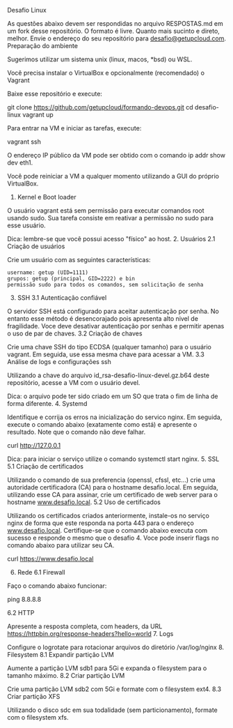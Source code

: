 Desafio Linux

As questões abaixo devem ser respondidas no arquivo RESPOSTAS.md em um fork desse repositório. O formato é livre. Quanto mais sucinto e direto, melhor. Envie o endereço do seu repositório para desafio@getupcloud.com.
Preparação do ambiente

Sugerimos utilizar um sistema unix (linux, macos, *bsd) ou WSL.

Você precisa instalar o VirtualBox e opcionalmente (recomendado) o Vagrant

Baixe esse repositório e execute:

git clone https://github.com/getupcloud/formando-devops.git
cd desafio-linux
vagrant up

Para entrar na VM e iniciar as tarefas, execute:

vagrant ssh

O endereço IP público da VM pode ser obtido com o comando ip addr show dev eth1.

Você pode reiniciar a VM a qualquer momento utilizando a GUI do próprio VirtualBox.
1. Kernel e Boot loader

O usuário vagrant está sem permissão para executar comandos root usando sudo. Sua tarefa consiste em reativar a permissão no sudo para esse usuário.

Dica: lembre-se que você possui acesso "físico" ao host.
2. Usuários
2.1 Criação de usuários

Crie um usuário com as seguintes características:

    username: getup (UID=1111)
    grupos: getup (principal, GID=2222) e bin
    permissão sudo para todos os comandos, sem solicitação de senha

3. SSH
3.1 Autenticação confiável

O servidor SSH está configurado para aceitar autenticação por senha. No entanto esse método é desencorajado pois apresenta alto nivel de fragilidade. Voce deve desativar autenticação por senhas e permitir apenas o uso de par de chaves.
3.2 Criação de chaves

Crie uma chave SSH do tipo ECDSA (qualquer tamanho) para o usuário vagrant. Em seguida, use essa mesma chave para acessar a VM.
3.3 Análise de logs e configurações ssh

Utilizando a chave do arquivo id_rsa-desafio-linux-devel.gz.b64 deste repositório, acesse a VM com o usuário devel.

Dica: o arquivo pode ter sido criado em um SO que trata o fim de linha de forma diferente.
4. Systemd

Identifique e corrija os erros na inicialização do servico nginx. Em seguida, execute o comando abaixo (exatamente como está) e apresente o resultado. Note que o comando não deve falhar.

curl http://127.0.0.1

Dica: para iniciar o serviço utilize o comando systemctl start nginx.
5. SSL
5.1 Criação de certificados

Utilizando o comando de sua preferencia (openssl, cfssl, etc...) crie uma autoridade certificadora (CA) para o hostname desafio.local. Em seguida, utilizando esse CA para assinar, crie um certificado de web server para o hostname www.desafio.local.
5.2 Uso de certificados

Utilizando os certificados criados anteriormente, instale-os no serviço nginx de forma que este responda na porta 443 para o endereço www.desafio.local. Certifique-se que o comando abaixo executa com sucesso e responde o mesmo que o desafio 4. Voce pode inserir flags no comando abaixo para utilizar seu CA.

curl https://www.desafio.local

6. Rede
6.1 Firewall

Faço o comando abaixo funcionar:

ping 8.8.8.8

6.2 HTTP

Apresente a resposta completa, com headers, da URL https://httpbin.org/response-headers?hello=world
7. Logs

Configure o logrotate para rotacionar arquivos do diretório /var/log/nginx
8. Filesystem
8.1 Expandir partição LVM

Aumente a partição LVM sdb1 para 5Gi e expanda o filesystem para o tamanho máximo.
8.2 Criar partição LVM

Crie uma partição LVM sdb2 com 5Gi e formate com o filesystem ext4.
8.3 Criar partição XFS

Utilizando o disco sdc em sua todalidade (sem particionamento), formate com o filesystem xfs.

